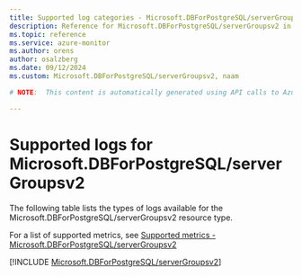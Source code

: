 ```yaml
---
title: Supported log categories - Microsoft.DBForPostgreSQL/serverGroupsv2
description: Reference for Microsoft.DBForPostgreSQL/serverGroupsv2 in Azure Monitor Logs.
ms.topic: reference
ms.service: azure-monitor
ms.author: orens
author: osalzberg
ms.date: 09/12/2024
ms.custom: Microsoft.DBForPostgreSQL/serverGroupsv2, naam

# NOTE:  This content is automatically generated using API calls to Azure. Any edits made on these files will be overwritten in the next run of the script. 

---
```





# Supported logs for Microsoft.DBForPostgreSQL/serverGroupsv2  
The following table lists the types of logs available for the Microsoft.DBForPostgreSQL/serverGroupsv2 resource type.
  
  
  
For a list of supported metrics, see [Supported metrics - Microsoft.DBForPostgreSQL/serverGroupsv2](../supported-metrics/microsoft-dbforpostgresql-servergroupsv2-metrics.md)  
  

  
[!INCLUDE [Microsoft.DBForPostgreSQL/serverGroupsv2](~/reusable-content/ce-skilling/azure/includes/azure-monitor/reference/logs/microsoft-dbforpostgresql-servergroupsv2-logs-include.md)]  
  

